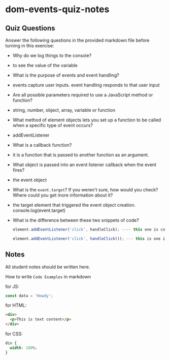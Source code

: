 # dom-events-quiz-notes

## Quiz Questions

Answer the following questions in the provided markdown file before turning in this exercise:

- Why do we log things to the console?

- to see the value of the variable

- What is the purpose of events and event handling?

- events capture user inputs. event handling responds to that user input

- Are all possible parameters required to use a JavaScript method or function?

- string, number, object, array, variable or function

- What method of element objects lets you set up a function to be called when a specific type of event occurs?

- addEventListener

- What is a callback function?

- it is a function that is passed to another function as an argument.

- What object is passed into an event listener callback when the event fires?

- the event object

- What is the `event.target`? If you weren't sure, how would you check? Where could you get more information about it?

- the target element that triggered the event object creation. console.log(event.target)

- What is the difference between these two snippets of code?
  ```js
  element.addEventListener('click', handleClick); ---- this one is correct. this is only the function definition
  ```
  ```js
  element.addEventListener('click', handleClick()); --- this is one incorrect - this function is being called
  ```

## Notes

All student notes should be written here.

How to write `Code Examples` in markdown

for JS:

```javascript
const data = 'Howdy';
```

for HTML:

```html
<div>
  <p>This is text content</p>
</div>
```

for CSS:

```css
div {
  width: 100%;
}
```
